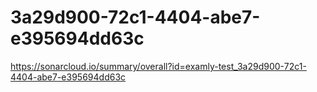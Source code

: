 # 3a29d900-72c1-4404-abe7-e395694dd63c
https://sonarcloud.io/summary/overall?id=examly-test_3a29d900-72c1-4404-abe7-e395694dd63c
